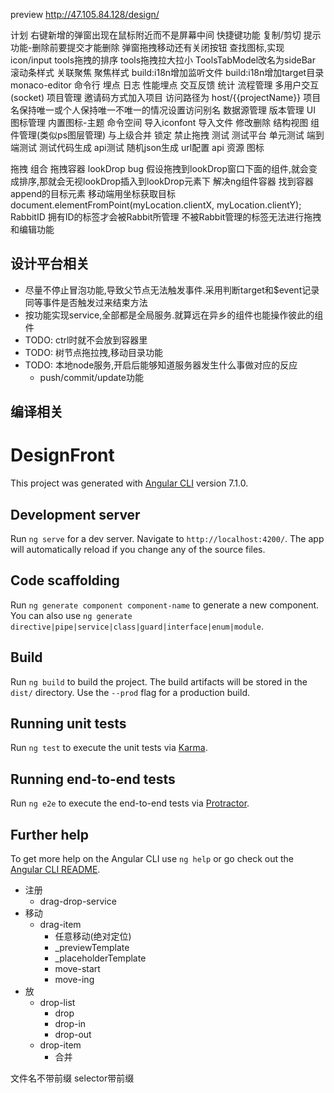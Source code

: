 preview http://47.105.84.128/design/

计划
右键新增的弹窗出现在鼠标附近而不是屏幕中间
快捷键功能
复制/剪切
提示功能-删除前要提交才能删除
弹窗拖拽移动还有关闭按钮
查找图标,实现icon/input
tools拖拽的排序
tools拖拽拉大拉小
ToolsTabModel改名为sideBar
滚动条样式
关联聚焦
聚焦样式
build:i18n增加监听文件
build:i18n增加target目录
monaco-editor
命令行
埋点
  日志
  性能埋点
  交互反馈
  统计
流程管理
多用户交互(socket)
项目管理
  邀请码方式加入项目
  访问路径为 host/{{projectName}}
  项目名保持唯一或个人保持唯一不唯一的情况设置访问别名
数据源管理
版本管理
UI
  图标管理
    内置图标-主题
    命令空间
      导入iconfont
      导入文件
      修改删除
  结构视图
    组件管理(类似ps图层管理)
      与上级合并
      锁定
      禁止拖拽
测试
  测试平台
  单元测试
  端到端测试
  测试代码生成
  api测试
  随机json生成
url配置
  api
  资源
  图标
  
拖拽
     组合
     拖拽容器
     lookDrop bug 假设拖拽到lookDrop窗口下面的组件,就会变成排序,那就会无视lookDrop插入到lookDrop元素下
     解决ng组件容器 找到容器append的目标元素
     移动端用坐标获取目标
     document.elementFromPoint(myLocation.clientX, myLocation.clientY);
RabbitID
  拥有ID的标签才会被Rabbit所管理
  不被Rabbit管理的标签无法进行拖拽和编辑功能

## 设计平台相关
 - 尽量不停止冒泡功能,导致父节点无法触发事件.采用判断target和$event记录同等事件是否触发过来结束方法
 - 按功能实现service,全部都是全局服务.就算远在异乡的组件也能操作彼此的组件
 - TODO: ctrl时就不会放到容器里
 - TODO: 树节点拖拉拽,移动目录功能
 - TODO: 本地node服务,开启后能够知道服务器发生什么事做对应的反应
    - push/commit/update功能
## 编译相关

# DesignFront

This project was generated with [Angular CLI](https://github.com/angular/angular-cli) version 7.1.0.

## Development server

Run `ng serve` for a dev server. Navigate to `http://localhost:4200/`. The app will automatically reload if you change any of the source files.

## Code scaffolding

Run `ng generate component component-name` to generate a new component. You can also use `ng generate directive|pipe|service|class|guard|interface|enum|module`.

## Build

Run `ng build` to build the project. The build artifacts will be stored in the `dist/` directory. Use the `--prod` flag for a production build.

## Running unit tests

Run `ng test` to execute the unit tests via [Karma](https://karma-runner.github.io).

## Running end-to-end tests

Run `ng e2e` to execute the end-to-end tests via [Protractor](http://www.protractortest.org/).

## Further help

To get more help on the Angular CLI use `ng help` or go check out the [Angular CLI README](https://github.com/angular/angular-cli/blob/master/README.md).



- 注册
  - drag-drop-service
- 移动
  - drag-item
    - 任意移动(绝对定位)
    - _previewTemplate
    - _placeholderTemplate
    - move-start
    - move-ing
- 放
  - drop-list
    - drop
    - drop-in
    - drop-out
  - drop-item
    - 合并

文件名不带前缀
selector带前缀

